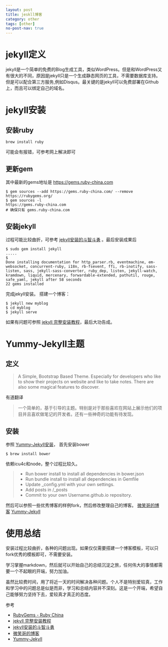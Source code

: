 ```yaml
---
layout: post
title: jeskll博客
category: other
tags: [other]
no-post-nav: true
---
```


# jekyll定义
jekyll是一个简单的免费的Blog生成工具，类似WordPress。但是和WordPress又有很大的不同，原因是jekyll只是一个生成静态网页的工具，不需要数据库支持。但是可以配合第三方服务,例如Disqus。最关键的是jekyll可以免费部署在Github上，而且可以绑定自己的域名。

# jekyll安装
## 安装ruby
```
brew install ruby
```
可能会有报错，可参考网上解决即可

## 更新gem
其中最新的gems地址是 https://gems.ruby-china.com
```
$ gem sources --add https://gems.ruby-china.com/ --remove https://rubygems.org/
$ gem sources -l
https://gems.ruby-china.com
# 确保只有 gems.ruby-china.com
```
## 安装jekyll
过程可能比较曲折，可参考 [jekyll安装的斗智斗勇](https://www.cnblogs.com/hannahgu/p/5368726.html) 。最后安装成果后
```
$ sudo gem install jekyll
.....
$
Done installing documentation for http_parser.rb, eventmachine, em-websocket, concurrent-ruby, i18n, rb-fsevent, ffi, rb-inotify, sass-listen, sass, jekyll-sass-converter, ruby_dep, listen, jekyll-watch, kramdown, liquid, mercenary, forwardable-extended, pathutil, rouge, safe_yaml, jekyll after 58 seconds
22 gems installed
```
完成jekyll安装。
搭建一个博客：
```
$ jekyll new myblog
$ cd myblog
$ jekyll serve
```
如果有问题可参照 [jekyll 完整安装教程](https://blog.csdn.net/joelcat/article/details/78642434)，最后大功告成。

# Yummy-Jekyll主题
## 定义
> A Simple, Bootstrap Based Theme. Especially for developers who like to show their projects on website and like to take notes. There are also some magical features to discover.

有道翻译
> 一个简单的，基于引导的主题。特别是对于那些喜欢在网站上展示他们的项目并且喜欢做笔记的开发者。还有一些神奇的功能有待发现。

## 安装
参照 [Yummy-Jekyll安装](https://github.com/DONGChuan/Yummy-Jekyll#install-and-setup)，
首先安装bower
```
$ brew install bower
```
依赖icu4c和node，整个过程比较久。
>  - Run bower install to install all dependencies in bower.json
> - Run bundle install to install all dependencies in Gemfile
> - Update _config.yml with your own settings.
> - Add posts in /_posts
> - Commit to your own Username.github.io repository.

然后可以参照一些优秀博客的样例fork，然后修改整理自己的博客。
[微笑哥的博客](http://www.ityouknow.com/other/2016/06/10/Blog-With-Jekyll.html)
[Yummy-Jekyll](https://github.com/DONGChuan/Yummy-Jekyll)

# 使用总结
安装过程比较曲折，各种的问题出现。如果仅仅需要搭建一个博客模板，可以只fork优秀的模板即可，不需要安装。

学习掌握markdown，然后就可以开始自己的总结沉淀之旅，任何伟大的事情都需要一个不起眼的开端，努力加油。

虽然比较费时间，用了将近一天的时间解决各种问题。个人不是特别爱较真，工作和学习中的问题总是似是而非，学习和总结内容并不深刻。这是一个开端，希望自己能够努力坚持下去，爱较真才真正的态度。


参考
- [RubyGems - Ruby China](https://gems.ruby-china.com/)
- [jekyll 完整安装教程](https://blog.csdn.net/joelcat/article/details/78642434)
- [jekyll安装的斗智斗勇](https://www.cnblogs.com/hannahgu/p/5368726.html)
- [微笑哥的博客](http://www.ityouknow.com/other/2016/06/10/Blog-With-Jekyll.html)
- [Yummy-Jekyll](https://github.com/DONGChuan/Yummy-Jekyll)

